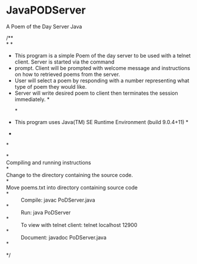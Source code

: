 # JavaPODServer
A Poem of the Day Server Java


/**                                                                               
 *
 *<P>
 * This program is a simple Poem of the day server to be used with a telnet client.  Server is started via the command
 * prompt. Client will be prompted with welcome message and instructions on how to retrieved poems from the server.
 * User will select a poem by responding with a number representing what type of poem they would like.
 * Server will write desired poem to client then terminates the session immediately. 
 *</P>
 *<P>
 * This program uses Java(TM) SE Runtime Environment (build 9.0.4+11)
 *</P>
 *                                                                              
 *<DL>
 *<DT> Compiling and running instructions</DT>
 *<DT> Change to the directory containing the source code.</DT>
 *<DT> Move poems.txt into directory containing source code</DT>
 *<DD> Compile:    javac PoDServer.java</DD>
 *<DD> Run:        java PoDServer</DD>
 *<DD> To view with telnet client: telnet localhost 12900</DD>
 *<DD> Document:   javadoc PoDServer.java</DD>
 *</DL>
 */
